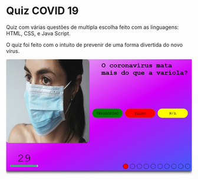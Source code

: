 # Quiz COVID 19
 Quiz com várias questões de multipla escolha feito com as linguagens: HTML, CSS, e Java Script.
 
 O quiz foi feito com o intuito de prevenir de uma forma divertida do novo vírus.

![Alt text](img/img-quiz-covid-git.PNG?raw=true "Title")



